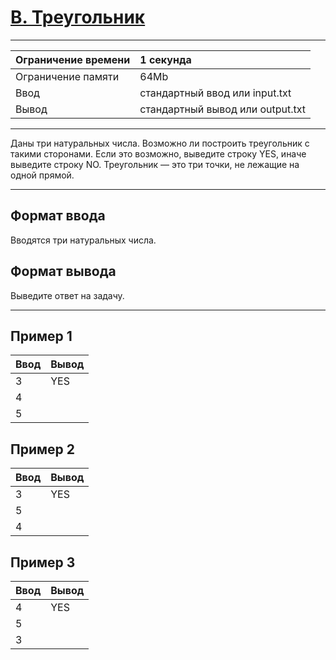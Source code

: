 # [B. Треугольник](https://contest.yandex.ru/contest/27393/problems/B/)

---
| Ограничение времени | 1 секунда |
| :--- | :--- |
| Ограничение памяти | 64Mb |
| Ввод | стандартный ввод или input.txt |
| Вывод | стандартный вывод или output.txt |
---

Даны три натуральных числа. Возможно ли построить треугольник с такими сторонами. Если это возможно, выведите строку YES, иначе выведите строку NO.
Треугольник — это три точки, не лежащие на одной прямой.

---
## Формат ввода
Вводятся три натуральных числа.

## Формат вывода
Выведите ответ на задачу.

---
## Пример 1

| Ввод | Вывод |
| :--- | :--- |
| 3 | YES |
| 4 | |
| 5 | |

## Пример 2

| Ввод | Вывод |
| :--- | :--- |
| 3 | YES |
| 5 | |
| 4 | |

## Пример 3

| Ввод | Вывод |
| :--- | :--- |
| 4 | YES |
| 5 | |
| 3 | |

